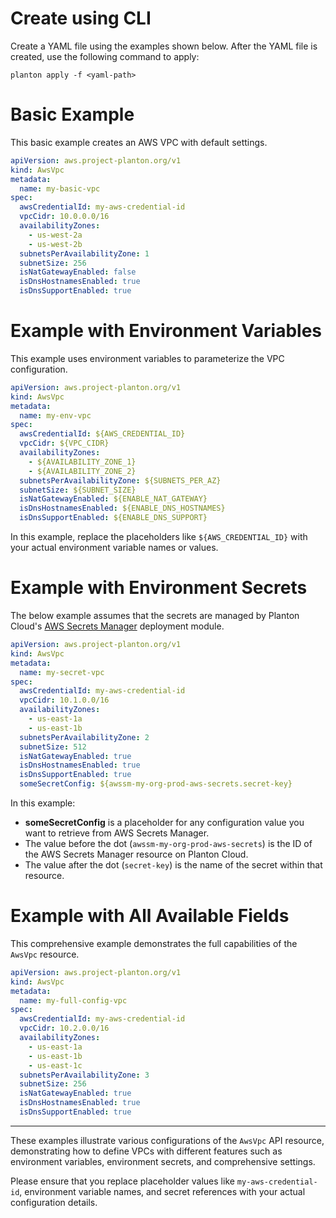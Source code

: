 # Create using CLI

Create a YAML file using the examples shown below. After the YAML file is created, use the following command to apply:

```shell
planton apply -f <yaml-path>
```

# Basic Example

This basic example creates an AWS VPC with default settings.

```yaml
apiVersion: aws.project-planton.org/v1
kind: AwsVpc
metadata:
  name: my-basic-vpc
spec:
  awsCredentialId: my-aws-credential-id
  vpcCidr: 10.0.0.0/16
  availabilityZones:
    - us-west-2a
    - us-west-2b
  subnetsPerAvailabilityZone: 1
  subnetSize: 256
  isNatGatewayEnabled: false
  isDnsHostnamesEnabled: true
  isDnsSupportEnabled: true
```

# Example with Environment Variables

This example uses environment variables to parameterize the VPC configuration.

```yaml
apiVersion: aws.project-planton.org/v1
kind: AwsVpc
metadata:
  name: my-env-vpc
spec:
  awsCredentialId: ${AWS_CREDENTIAL_ID}
  vpcCidr: ${VPC_CIDR}
  availabilityZones:
    - ${AVAILABILITY_ZONE_1}
    - ${AVAILABILITY_ZONE_2}
  subnetsPerAvailabilityZone: ${SUBNETS_PER_AZ}
  subnetSize: ${SUBNET_SIZE}
  isNatGatewayEnabled: ${ENABLE_NAT_GATEWAY}
  isDnsHostnamesEnabled: ${ENABLE_DNS_HOSTNAMES}
  isDnsSupportEnabled: ${ENABLE_DNS_SUPPORT}
```

In this example, replace the placeholders like `${AWS_CREDENTIAL_ID}` with your actual environment variable names or values.

# Example with Environment Secrets

The below example assumes that the secrets are managed by Planton Cloud's [AWS Secrets Manager](https://buf.build/project-planton/apis/docs/main:cloud.planton.apis.code2cloud.v1.aws.awssecretsmanager) deployment module.

```yaml
apiVersion: aws.project-planton.org/v1
kind: AwsVpc
metadata:
  name: my-secret-vpc
spec:
  awsCredentialId: my-aws-credential-id
  vpcCidr: 10.1.0.0/16
  availabilityZones:
    - us-east-1a
    - us-east-1b
  subnetsPerAvailabilityZone: 2
  subnetSize: 512
  isNatGatewayEnabled: true
  isDnsHostnamesEnabled: true
  isDnsSupportEnabled: true
  someSecretConfig: ${awssm-my-org-prod-aws-secrets.secret-key}
```

In this example:

- **someSecretConfig** is a placeholder for any configuration value you want to retrieve from AWS Secrets Manager.
- The value before the dot (`awssm-my-org-prod-aws-secrets`) is the ID of the AWS Secrets Manager resource on Planton Cloud.
- The value after the dot (`secret-key`) is the name of the secret within that resource.

# Example with All Available Fields

This comprehensive example demonstrates the full capabilities of the `AwsVpc` resource.

```yaml
apiVersion: aws.project-planton.org/v1
kind: AwsVpc
metadata:
  name: my-full-config-vpc
spec:
  awsCredentialId: my-aws-credential-id
  vpcCidr: 10.2.0.0/16
  availabilityZones:
    - us-east-1a
    - us-east-1b
    - us-east-1c
  subnetsPerAvailabilityZone: 3
  subnetSize: 256
  isNatGatewayEnabled: true
  isDnsHostnamesEnabled: true
  isDnsSupportEnabled: true
```

---

These examples illustrate various configurations of the `AwsVpc` API resource, demonstrating how to define VPCs with different features such as environment variables, environment secrets, and comprehensive settings.

Please ensure that you replace placeholder values like `my-aws-credential-id`, environment variable names, and secret references with your actual configuration details.
